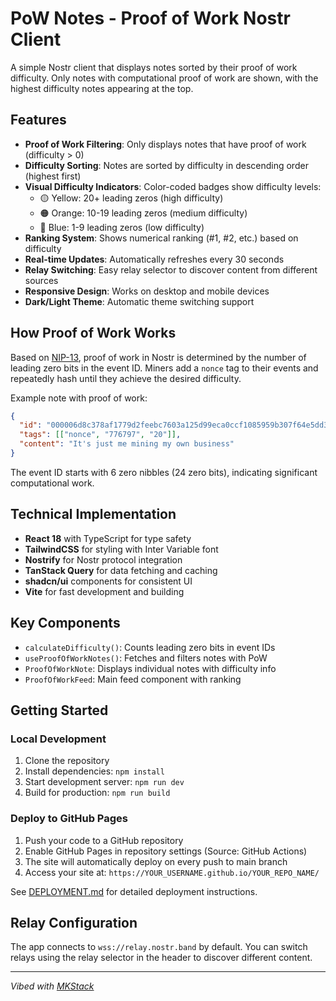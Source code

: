 # PoW Notes - Proof of Work Nostr Client

A simple Nostr client that displays notes sorted by their proof of work difficulty. Only notes with computational proof of work are shown, with the highest difficulty notes appearing at the top.

## Features

- **Proof of Work Filtering**: Only displays notes that have proof of work (difficulty > 0)
- **Difficulty Sorting**: Notes are sorted by difficulty in descending order (highest first)
- **Visual Difficulty Indicators**: Color-coded badges show difficulty levels:
  - 🟡 Yellow: 20+ leading zeros (high difficulty)
  - 🟠 Orange: 10-19 leading zeros (medium difficulty)  
  - 🔵 Blue: 1-9 leading zeros (low difficulty)
- **Ranking System**: Shows numerical ranking (#1, #2, etc.) based on difficulty
- **Real-time Updates**: Automatically refreshes every 30 seconds
- **Relay Switching**: Easy relay selector to discover content from different sources
- **Responsive Design**: Works on desktop and mobile devices
- **Dark/Light Theme**: Automatic theme switching support

## How Proof of Work Works

Based on [NIP-13](https://github.com/nostr-protocol/nips/blob/master/13.md), proof of work in Nostr is determined by the number of leading zero bits in the event ID. Miners add a `nonce` tag to their events and repeatedly hash until they achieve the desired difficulty.

Example note with proof of work:
```json
{
  "id": "000006d8c378af1779d2feebc7603a125d99eca0ccf1085959b307f64e5dd358",
  "tags": [["nonce", "776797", "20"]],
  "content": "It's just me mining my own business"
}
```

The event ID starts with 6 zero nibbles (24 zero bits), indicating significant computational work.

## Technical Implementation

- **React 18** with TypeScript for type safety
- **TailwindCSS** for styling with Inter Variable font
- **Nostrify** for Nostr protocol integration
- **TanStack Query** for data fetching and caching
- **shadcn/ui** components for consistent UI
- **Vite** for fast development and building

## Key Components

- `calculateDifficulty()`: Counts leading zero bits in event IDs
- `useProofOfWorkNotes()`: Fetches and filters notes with PoW
- `ProofOfWorkNote`: Displays individual notes with difficulty info
- `ProofOfWorkFeed`: Main feed component with ranking

## Getting Started

### Local Development
1. Clone the repository
2. Install dependencies: `npm install`
3. Start development server: `npm run dev`
4. Build for production: `npm run build`

### Deploy to GitHub Pages
1. Push your code to a GitHub repository
2. Enable GitHub Pages in repository settings (Source: GitHub Actions)
3. The site will automatically deploy on every push to main branch
4. Access your site at: `https://YOUR_USERNAME.github.io/YOUR_REPO_NAME/`

See [DEPLOYMENT.md](DEPLOYMENT.md) for detailed deployment instructions.

## Relay Configuration

The app connects to `wss://relay.nostr.band` by default. You can switch relays using the relay selector in the header to discover different content.

---

*Vibed with [MKStack](https://soapbox.pub/tools/mkstack/)*